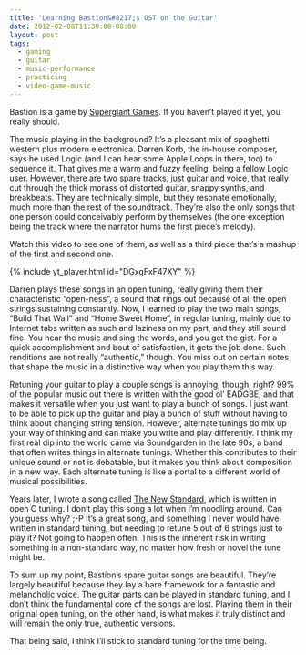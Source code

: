 ```yaml
---
title: 'Learning Bastion&#8217;s OST on the Guitar'
date: 2012-02-08T11:30:08-08:00
layout: post
tags:
  - gaming
  - guitar
  - music-performance
  - practicing
  - video-game-music
---
```

Bastion is a game by [Supergiant Games](http://supergiantgames.com/). If you haven&#8217;t played it yet, you really should.

<!--more-->

The music playing in the background? It&#8217;s a pleasant mix of spaghetti western plus modern electronica. Darren Korb, the in-house composer, says he used Logic (and I can hear some Apple Loops in there, too) to sequence it. That gives me a warm and fuzzy feeling, being a fellow Logic user. However, there are two spare tracks, just guitar and voice, that really cut through the thick morass of distorted guitar, snappy synths, and breakbeats. They are technically simple, but they resonate emotionally, much more than the rest of the soundtrack. They&#8217;re also the only songs that one person could conceivably perform by themselves (the one exception being the track where the narrator hums the first piece&#8217;s melody).

Watch this video to see one of them, as well as a third piece that&#8217;s a mashup of the first and second one.

{% include yt_player.html id="DGxgFxF47XY" %}

Darren plays these songs in an open tuning, really giving them their characteristic &#8220;open-ness&#8221;, a sound that rings out because of all the open strings sustaining constantly. Now, I learned to play the two main songs, &#8220;Build That Wall&#8221; and &#8220;Home Sweet Home&#8221;, in regular tuning, mainly due to Internet tabs written as such and laziness on my part, and they still sound fine. You hear the music and sing the words, and you get the gist. For a quick accomplishment and bout of satisfaction, it gets the job done. Such renditions are not really &#8220;authentic,&#8221; though. You miss out on certain notes that shape the music in a distinctive way when you play them this way.

Retuning your guitar to play a couple songs is annoying, though, right? 99% of the popular music out there is written with the good ol&#8217; EADGBE, and that makes it versatile when you just want to play a bunch of songs. I just want to be able to pick up the guitar and play a bunch of stuff without having to think about changing string tension. However, alternate tunings do mix up your way of thinking and can make you write and play differently. I think my first real dip into the world came via Soundgarden in the late 90s, a band that often writes things in alternate tunings. Whether this contributes to their unique sound or not is debatable, but it makes you think about composition in a new way. Each alternate tuning is like a portal to a different world of musical possibilities.

Years later, I wrote a song called [The New Standard](http://nebyoolae.com/songs/188), which is written in open C tuning. I don&#8217;t play this song a lot when I&#8217;m noodling around. Can you guess why? ;-P It&#8217;s a great song, and something I never would have written in standard tuning, but needing to retune 5 out of 6 strings just to play it? Not going to happen often. This is the inherent risk in writing something in a non-standard way, no matter how fresh or novel the tune might be.

To sum up my point, Bastion&#8217;s spare guitar songs are beautiful. They&#8217;re largely beautiful because they lay a bare framework for a fantastic and melancholic voice. The guitar parts can be played in standard tuning, and I don&#8217;t think the fundamental core of the songs are lost. Playing them in their original open tuning, on the other hand, is what makes it truly distinct and will remain the only true, authentic versions.

That being said, I think I&#8217;ll stick to standard tuning for the time being.
